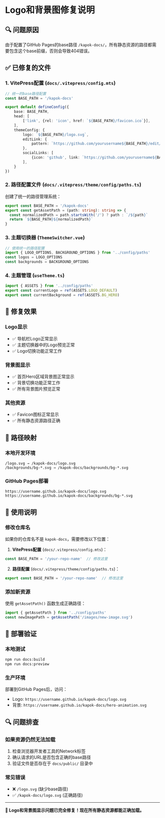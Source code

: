 # Logo和背景图修复说明

## 🔍 问题原因

由于配置了GitHub Pages的base路径 `/kapok-docs/`，所有静态资源的路径都需要包含这个base前缀，否则会导致404错误。

## ✅ 已修复的文件

### 1. VitePress配置 (`docs/.vitepress/config.mts`)
```typescript
// 统一的base路径配置
const BASE_PATH = '/kapok-docs'

export default defineConfig({
    base: BASE_PATH,
    head: [
        ['link', {rel: 'icon', href: `${BASE_PATH}/favicon.ico`}],
    ],
    themeConfig: {
        logo: `${BASE_PATH}/logo.svg`,
        editLink: {
            pattern: `https://github.com/yourusername${BASE_PATH}/edit/main/docs/src/:path`,
        },
        socialLinks: [
            {icon: 'github', link: `https://github.com/yourusername${BASE_PATH}`}
        ],
    }
})
```

### 2. 路径配置文件 (`docs/.vitepress/theme/config/paths.ts`)
创建了统一的路径管理系统：
```typescript
export const BASE_PATH = '/kapok-docs'
export const getAssetPath = (path: string): string => {
  const normalizedPath = path.startsWith('/') ? path : `/${path}`
  return `${BASE_PATH}${normalizedPath}`
}
```

### 3. 主题切换器 (`ThemeSwitcher.vue`)
```typescript
// 使用统一的路径配置
import { LOGO_OPTIONS, BACKGROUND_OPTIONS } from '../config/paths'
const logos = LOGO_OPTIONS
const backgrounds = BACKGROUND_OPTIONS
```

### 4. 主题管理 (`useTheme.ts`)
```typescript
import { ASSETS } from '../config/paths'
export const currentLogo = ref(ASSETS.LOGO_DEFAULT)
export const currentBackground = ref(ASSETS.BG_HERO)
```

## 🎯 修复效果

### Logo显示
- ✅ 导航栏Logo正常显示
- ✅ 主题切换器中的Logo预览正常
- ✅ Logo切换功能正常工作

### 背景图显示
- ✅ 首页Hero区域背景图正常显示
- ✅ 背景切换功能正常工作
- ✅ 所有背景图片预览正常

### 其他资源
- ✅ Favicon图标正常显示
- ✅ 所有静态资源路径正确

## 🔧 路径映射

### 本地开发环境
```
/logo.svg → /kapok-docs/logo.svg
/backgrounds/bg-*.svg → /kapok-docs/backgrounds/bg-*.svg
```

### GitHub Pages部署
```
https://username.github.io/kapok-docs/logo.svg
https://username.github.io/kapok-docs/backgrounds/bg-*.svg
```

## 📝 使用说明

### 修改仓库名
如果你的仓库名不是 `kapok-docs`，需要修改以下位置：

1. **VitePress配置** (`docs/.vitepress/config.mts`)：
```typescript
const BASE_PATH = '/your-repo-name'  // 修改这里
```

2. **路径配置** (`docs/.vitepress/theme/config/paths.ts`)：
```typescript
export const BASE_PATH = '/your-repo-name'  // 修改这里
```

### 添加新资源
使用 `getAssetPath()` 函数生成正确路径：
```typescript
import { getAssetPath } from '../config/paths'
const newImagePath = getAssetPath('/images/new-image.svg')
```

## 🚀 部署验证

### 本地测试
```bash
npm run docs:build
npm run docs:preview
```

### 生产环境
部署到GitHub Pages后，访问：
- Logo: `https://username.github.io/kapok-docs/logo.svg`
- 背景: `https://username.github.io/kapok-docs/hero-animation.svg`

## 🔍 问题排查

### 如果资源仍然无法加载
1. 检查浏览器开发者工具的Network标签
2. 确认请求的URL是否包含正确的base路径
3. 验证文件是否存在于 `docs/public/` 目录中

### 常见错误
- ❌ `/logo.svg` (缺少base路径)
- ✅ `/kapok-docs/logo.svg` (正确路径)

---

**🎉 Logo和背景图显示问题已完全修复！现在所有静态资源都能正确加载。**